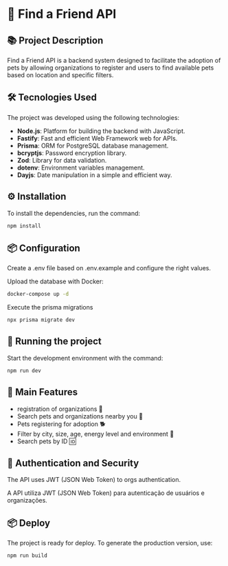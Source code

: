 # 🐶 Find a Friend API

## 📚 Project Description

Find a Friend API is a backend system designed to facilitate the adoption of pets by allowing organizations to register and users to find available pets based on location and specific filters.

## 🛠️ Tecnologies Used  

The project was developed using the following technologies:

- **Node.js**: Platform for building the backend with JavaScript.
- **Fastify**: Fast and efficient Web Framework web for APIs.
- **Prisma**: ORM for PostgreSQL database management.
- **bcryptjs**: Password encryption library.  
- **Zod**: Library for data validation.  
- **dotenv**: Environment variables management.  
- **Dayjs**: Date manipulation in a simple and efficient way.

## ⚙️ Installation 

To install the dependencies, run the command:

```bash
npm install
```

## 📦 Configuration

Create a .env file based on .env.example and configure the right values.

Upload the database with Docker:

```bash
docker-compose up -d
```

Execute the prisma migrations

```bash
npx prisma migrate dev
```

## 🚀 Running the project

Start the development environment with the command:

```bash
npm run dev
```

## 🌟 Main Features

- registration of organizations 🏢
- Search pets and organizations nearby you 📍
- Pets registering for adoption 🐕
- Filter by city, size, age, energy level and environment 🔎
- Search pets by ID 🆔

## 🔑 Authentication and Security

The API uses JWT (JSON Web Token) to orgs authentication.

A API utiliza JWT (JSON Web Token) para autenticação de usuários e organizações.

## 📦 Deploy

The project is ready for deploy. To generate the production version, use:

```bash
npm run build
```